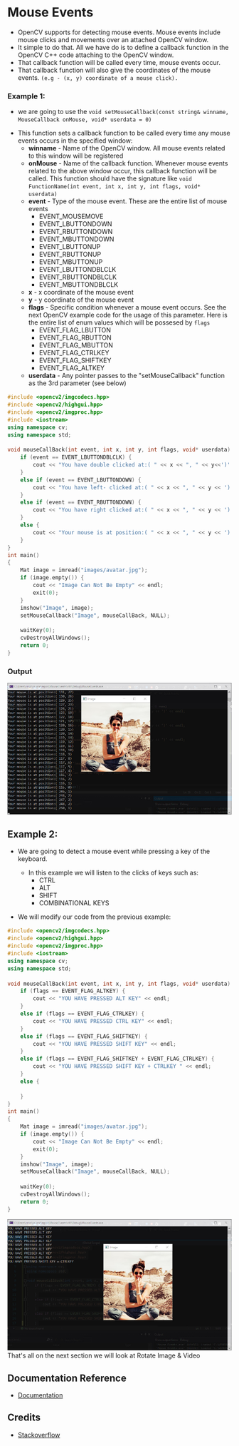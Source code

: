 # Mouse Events

- OpenCV supports for detecting mouse events. Mouse events include mouse clicks and movements over an attached OpenCV window.
- It simple to do that. All we have do is to define a callback function in the OpenCV C++ code attaching to the OpenCV window.
- That callback function will be called every time, mouse events occur.
- That callback function will also give the coordinates of the mouse events. `(e.g - (x, y) coordinate of a mouse click).`

### Example 1:

- we are going to use the `void setMouseCallback(const string& winname, MouseCallback onMouse, void* userdata = 0)`

* This function sets a callback function to be called every time any mouse events occurs in the specified window:
  - **winname** - Name of the OpenCV window. All mouse events related to this window will be registered
  - **onMouse** - Name of the callback function. Whenever mouse events related to the above window occur, this callback function will be called. This function should have the signature like `void FunctionName(int event, int x, int y, int flags, void* userdata)`
  - **event** - Type of the mouse event. These are the entire list of mouse events
    - EVENT_MOUSEMOVE
    - EVENT_LBUTTONDOWN
    - EVENT_RBUTTONDOWN
    - EVENT_MBUTTONDOWN
    - EVENT_LBUTTONUP
    - EVENT_RBUTTONUP
    - EVENT_MBUTTONUP
    - EVENT_LBUTTONDBLCLK
    - EVENT_RBUTTONDBLCLK
    - EVENT_MBUTTONDBLCLK
  - **x** - x coordinate of the mouse event
  - **y** - y coordinate of the mouse event
  - **flags** - Specific condition whenever a mouse event occurs. See the next OpenCV example code for the usage of this parameter. Here is the entire list of enum values which will be possesed by `flags`
    - EVENT_FLAG_LBUTTON
    - EVENT_FLAG_RBUTTON
    - EVENT_FLAG_MBUTTON
    - EVENT_FLAG_CTRLKEY
    - EVENT_FLAG_SHIFTKEY
    - EVENT_FLAG_ALTKEY
  - **userdata** - Any pointer passes to the "setMouseCallback" function as the 3rd parameter (see below)

```c++
#include <opencv2/imgcodecs.hpp>
#include <opencv2/highgui.hpp>
#include <opencv2/imgproc.hpp>
#include <iostream>
using namespace cv;
using namespace std;

void mouseCallBack(int event, int x, int y, int flags, void* userdata) {
	if (event == EVENT_LBUTTONDBLCLK) {
		cout << "You have double clicked at:( " << x << ", " << y<<')' << endl;
	}
	else if (event == EVENT_LBUTTONDOWN) {
		cout << "You have left- clicked at:( " << x << ", " << y << ')' << endl;
	}
	else if (event == EVENT_RBUTTONDOWN) {
		cout << "You have right clicked at:( " << x << ", " << y << ')' << endl;
	}
	else {
		cout << "Your mouse is at position:( " << x << ", " << y << ')' << endl;
	}
}
int main()
{
	Mat image = imread("images/avatar.jpg");
	if (image.empty()) {
		cout << "Image Can Not Be Empty" << endl;
		exit(0);
	}
	imshow("Image", image);
	setMouseCallback("Image", mouseCallBack, NULL);

	waitKey(0);
	cvDestroyAllWindows();
	return 0;
}
```

### Output

<div align="center">
<img alt="output-image" src="https://github.com/CrispenGari/opencv-cpp/blob/main/07_MOUSE_EVENTS/bandicam%202021-03-15%2011-07-13-380.jpg">
</div>

## Example 2:

- We are going to detect a mouse event while pressing a key of the keyboard.

  - In this example we will listen to the clicks of keys such as:
    - CTRL
    - ALT
    - SHIFT
    - COMBINATIONAL KEYS

- We will modify our code from the previous example:

```c++
#include <opencv2/imgcodecs.hpp>
#include <opencv2/highgui.hpp>
#include <opencv2/imgproc.hpp>
#include <iostream>
using namespace cv;
using namespace std;

void mouseCallBack(int event, int x, int y, int flags, void* userdata) {
	if (flags == EVENT_FLAG_ALTKEY) {
		cout << "YOU HAVE PRESSED ALT KEY" << endl;
	}
	else if (flags == EVENT_FLAG_CTRLKEY) {
		cout << "YOU HAVE PRESSED CTRL KEY" << endl;
	}
	else if (flags == EVENT_FLAG_SHIFTKEY) {
		cout << "YOU HAVE PRESSED SHIFT KEY" << endl;
	}
	else if (flags == EVENT_FLAG_SHIFTKEY + EVENT_FLAG_CTRLKEY) {
		cout << "YOU HAVE PRESSED SHIFT KEY + CTRLKEY " << endl;
	}
	else {

	}
}
int main()
{
	Mat image = imread("images/avatar.jpg");
	if (image.empty()) {
		cout << "Image Can Not Be Empty" << endl;
		exit(0);
	}
	imshow("Image", image);
	setMouseCallback("Image", mouseCallBack, NULL);

	waitKey(0);
	cvDestroyAllWindows();
	return 0;
}

```

<div align="center">
<img alt="output-image" src="https://github.com/CrispenGari/opencv-cpp/blob/main/07_MOUSE_EVENTS/bandicam%202021-03-15%2011-24-37-533.jpg">
</div>
That's all on the next section we will look at Rotate Image & Video

## Documentation Reference

- [Documentation](https://www.opencv-srf.com/2017/12/play-video-from-file-or-camera.html)

## Credits

- [Stackoverflow](https://stackoverflow.com/)
